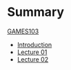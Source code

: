 # Summary

[GAMES103]()

- [Introduction](README.md)
- [Lecture 01](intro.md)
- [Lecture 02](math.md)